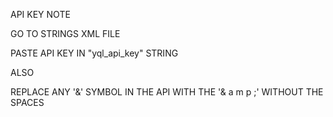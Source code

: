 API KEY NOTE

GO TO STRINGS XML FILE

PASTE API KEY IN "yql_api_key" STRING

ALSO

REPLACE ANY '&' SYMBOL IN THE API WITH THE '& a m p ;' WITHOUT THE SPACES
